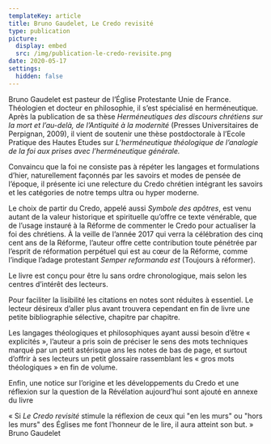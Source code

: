 ```yaml
---
templateKey: article
title: Bruno Gaudelet, Le Credo revisité
type: publication
picture:
  display: embed
  src: /img/publication-le-credo-revisite.png
date: 2020-05-17
settings:
  hidden: false
---
```

Bruno Gaudelet est pasteur de l’Église Protestante Unie de France. Théologien et docteur en philosophie, il s’est spécialisé en herméneutique. Après la publication de sa thèse *Herméneutiques des discours chrétiens sur la mort et l’au-delà, de l’Antiquité à la modernité* (Presses Universitaires de Perpignan, 2009), il vient de soutenir une thèse postdoctorale à l’Ecole Pratique des Hautes Etudes sur *L’herméneutique théologique de l’analogie de la foi aux prises avec l’herméneutique générale.*

Convaincu que la foi ne consiste pas à répéter les langages et formulations d’hier, naturellement façonnés par les savoirs et modes de pensée de l’époque, il présente ici une relecture du Credo chrétien intégrant les savoirs et les catégories de notre temps ultra ou hyper moderne.

Le choix de partir du Credo, appelé aussi *Symbole des apôtres*, est venu autant de la valeur historique et spirituelle qu’offre ce texte vénérable, que de l’usage instauré à la Réforme de commenter le Credo pour actualiser la foi des chrétiens. À la veille de l’année 2017 qui verra la célébration des cinq cent ans de la Réforme, l’auteur offre cette contribution toute pénétrée par l’esprit de réformation perpétuel qui est au cœur de la Réforme, comme l’indique l’adage protestant *Semper reformanda est* (Toujours à réformer).

Le livre est conçu pour être lu sans ordre chronologique, mais selon les centres d’intérêt des lecteurs.

Pour faciliter la lisibilité les citations en notes sont réduites à essentiel. Le lecteur désireux d’aller plus avant trouvera cependant en fin de livre une petite bibliographie sélective, chapitre par chapitre.

Les langages théologiques et philosophiques ayant aussi besoin d’être « explicités », l’auteur a pris soin de préciser le sens des mots techniques marqué par un petit astérisque ans les notes de bas de page, et surtout d’offrir à ses lecteurs un petit glossaire rassemblant les « gros mots théologiques » en fin de volume.

Enfin, une notice sur l’origine et les développements du Credo et une réflexion sur la question de la Révélation aujourd’hui sont ajouté en annexe du livre

« Si *Le Credo revisité* stimule la réflexion de ceux qui "en les murs" ou "hors les murs" des Églises me font l’honneur de le lire, il aura atteint son but. » Bruno Gaudelet